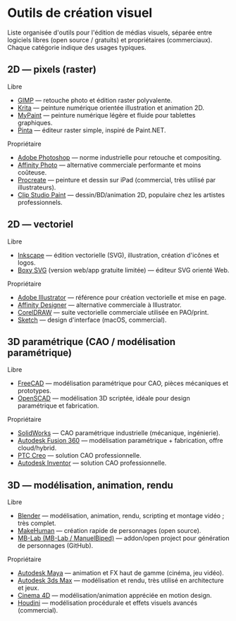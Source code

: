 # Outils de création visuel

Liste organisée d'outils pour l'édition de médias visuels, séparée entre logiciels libres (open source / gratuits)
et propriétaires (commerciaux). Chaque catégorie indique des usages typiques.

## 2D — pixels (raster)

Libre
- [GIMP](https://www.gimp.org/) — retouche photo et édition raster polyvalente.
- [Krita](https://krita.org/) — peinture numérique orientée illustration et animation 2D.
- [MyPaint](https://mypaint.org/) — peinture numérique légère et fluide pour tablettes graphiques.
- [Pinta](https://www.pinta-project.com/) — éditeur raster simple, inspiré de Paint.NET.

Propriétaire
- [Adobe Photoshop](https://www.adobe.com/products/photoshop.html) — norme industrielle pour retouche et compositing.
- [Affinity Photo](https://affinity.serif.com/en-us/photo/) — alternative commerciale performante et moins coûteuse.
- [Procreate](https://procreate.art/) — peinture et dessin sur iPad (commercial, très utilisé par illustrateurs).
- [Clip Studio Paint](https://www.clipstudio.net/) — dessin/BD/animation 2D, populaire chez les artistes professionnels.

## 2D — vectoriel

Libre
- [Inkscape](https://inkscape.org/) — édition vectorielle (SVG), illustration, création d'icônes et logos.
- [Boxy SVG](https://boxy-svg.com/) (version web/app gratuite limitée) — éditeur SVG orienté Web.

Propriétaire
- [Adobe Illustrator](https://www.adobe.com/products/illustrator.html) — référence pour création vectorielle et mise en page.
- [Affinity Designer](https://affinity.serif.com/en-us/designer/) — alternative commerciale à Illustrator.
- [CorelDRAW](https://www.coreldraw.com/) — suite vectorielle commerciale utilisée en PAO/print.
- [Sketch](https://www.sketch.com/) — design d'interface (macOS, commercial).

## 3D paramétrique (CAO / modélisation paramétrique)

Libre
- [FreeCAD](https://www.freecad.org/) — modélisation paramétrique pour CAO, pièces mécaniques et prototypes.
- [OpenSCAD](https://openscad.org/) — modélisation 3D scriptée, idéale pour design paramétrique et fabrication.

Propriétaire
- [SolidWorks](https://www.solidworks.com/) — CAO paramétrique industrielle (mécanique, ingénierie).
- [Autodesk Fusion 360](https://www.autodesk.com/products/fusion-360/overview) — modélisation paramétrique + fabrication, offre cloud/hybrid.
- [PTC Creo](https://www.ptc.com/en/products/cad/creo) — solution CAO professionnelle.
- [Autodesk Inventor](https://www.autodesk.com/products/inventor/overview) — solution CAO professionnelle.

## 3D — modélisation, animation, rendu

Libre
- [Blender](https://www.blender.org/) — modélisation, animation, rendu, scripting et montage vidéo ; très complet.
- [MakeHuman](https://makehumancommunity.org/) — création rapide de personnages (open source).
- [MB-Lab (MB-Lab / ManuelBiped)](https://github.com/animate1978/MB-Lab) — addon/open project pour génération de personnages (GitHub).

Propriétaire
- [Autodesk Maya](https://www.autodesk.com/products/maya/overview) — animation et FX haut de gamme (cinéma, jeu vidéo).
- [Autodesk 3ds Max](https://www.autodesk.com/products/3ds-max/overview) — modélisation et rendu, très utilisé en architecture et jeux.
- [Cinema 4D](https://www.maxon.net/en/cinema-4d) — modélisation/animation appréciée en motion design.
- [Houdini](https://www.sidefx.com/products/houdini/) — modélisation procédurale et effets visuels avancés (commercial).

